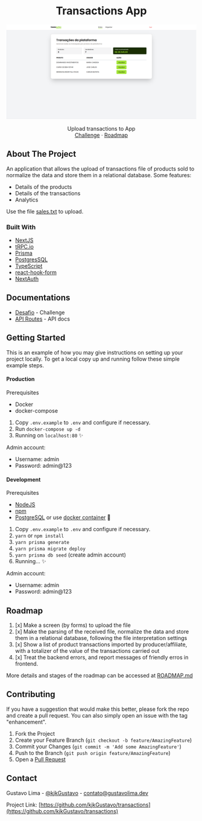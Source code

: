 <!-- PROJECT LOGO -->
<br />
<div align="center">
  <h1 align="center">Transactions App</h1>

[![Página inicial da aplicação][product-screenshot]](#)

  <p align="center">
    Upload transactions to App
    <br />
    <a href="/DOCUMENTATION/CHALLENGE.md">Challenge</a>
    ·
    <a href="/DOCUMENTATION/ROADMAP.md">Roadmap</a>
  </p>
</div>

## About The Project

An application that allows the upload of transactions file of products sold to normalize the data and store them in a relational database. Some features:

- Details of the products
- Details of the transactions
- Analytics

Use the file [sales.txt](DOCUMENTATION/sales.txt) to upload.

### Built With

- [NextJS](https://nextjs.org/)
- [tRPC.io](https://trpc.io/)
- [Prisma](https://www.prisma.io/)
- [PostgresSQL](https://www.postgresql.org/)
- [TypeScript](https://www.typescriptlang.org/)
- [react-hook-form](https://react-hook-form.com/)
- [NextAuth](https://next-auth.js.org/)

## Documentations

- [Desafio](./DOCUMENTATION/CHALLENGE.md) - Challenge
- [API Routes](./DOCUMENTATION/API.md) - API docs

## Getting Started

This is an example of how you may give instructions on setting up your project locally.
To get a local copy up and running follow these simple example steps.

#### Production

Prerequisites

- Docker
- docker-compose

1. Copy `.env.example` to `.env` and configure if necessary.
2. Run `docker-compose up -d`
3. Running on `localhost:80` ✨

Admin account:

- Username: admin
- Password: admin@123

#### Development

Prerequisites

- [NodeJS](https://nodejs.org/en/)
- [npm](https://www.npmjs.com/)
- [PostgreSQL](https://www.postgresql.org/) or use [docker container](https://hub.docker.com/_/postgres) 🙏

1. Copy `.env.example` to `.env` and configure if necessary.
2. `yarn` or `npm install`
3. `yarn prisma generate`
4. `yarn prisma migrate deploy`
5. `yarn prisma db seed` (create admin account)
6. Running... ✨

Admin account:

- Username: admin
- Password: admin@123

## Roadmap

1. [x] Make a screen (by forms) to upload the file
2. [x] Make the parsing of the received file, normalize the data and store them in a relational database, following the file interpretation settings
3. [x] Show a list of product transactions imported by producer/affiliate, with a totalizer of the value of the transactions carried out
4. [x] Treat the backend errors, and report messages of friendly erros in frontend.

More details and stages of the roadmap can be accessed at [ROADMAP.md](DOCUMENTATION/ROADMAP.md)

## Contributing

If you have a suggestion that would make this better, please fork the repo and create a pull request. You can also simply open an issue with the tag "enhancement".

1. Fork the Project
2. Create your Feature Branch (`git checkout -b feature/AmazingFeature`)
3. Commit your Changes (`git commit -m 'Add some AmazingFeature'`)
4. Push to the Branch (`git push origin feature/AmazingFeature`)
5. Open a [Pull Request](https://github.com/kjkGustavo/transactions/pulls)

## Contact

Gustavo Lima - [@kjkGustavo](https://twitter.com/kjkGustavo) - contato@gustavolima.dev

Project Link: [https://github.com/kjkGustavo/transactions](https://github.com/kjkGustavo/transactions)

[product-screenshot]: DOCUMENTATION/images/dashboard.png
